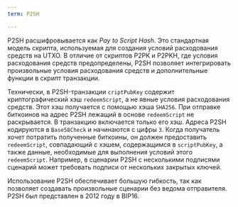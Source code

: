 ```yaml
---
term: P2SH

---
```

P2SH расшифровывается как *Pay to Script Hash*. Это стандартная модель скрипта, используемая для создания условий расходования средств на UTXO. В отличие от скриптов P2PK и P2PKH, где условия расходования средств предопределены, P2SH позволяет интегрировать произвольные условия расходования средств и дополнительные функции в скрипт транзакции.

Технически, в P2SH-транзакции `criptPubKey` содержит криптографический хэш `redeemScript`, а не явные условия расходования средств. Этот хэш получается с помощью хэша `SHA256`. При отправке биткоинов на адрес P2SH лежащий в основе `redeemScript` не раскрывается. В транзакцию включается только его хэш. Адреса P2SH кодируются в `Base58Check` и начинаются с цифры `3`. Когда получатель хочет потратить полученные биткоины, он должен предоставить `redeemScript`, совпадающий с хэшем, содержащимся в `scriptPubKey`, а также данные, необходимые для выполнения условий этого `redeemScript`. Например, в сценарии P2SH с несколькими подписями сценарий может требовать подписи от нескольких закрытых ключей.

Использование P2SH обеспечивает большую гибкость, так как позволяет создавать произвольные сценарии без ведома отправителя. P2SH был представлен в 2012 году в BIP16.